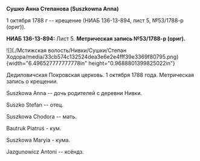 **Сушко Анна Степанова (Suszkowna Anna)**

1 октября 1788 г -- крещение (НИАБ 136-13-894, лист 5, №53/1788-р
(ориг)).

**НИАБ 136-13-894:** Лист 5. **Метрическая запись №53/1788-р (ориг).**

![](./Мстижская волость/Нивки/Сушки/Степан Ходора/media/33cb574c132524dea3e6e2e4fff39e3369f80795.png){width="6.496527777777778in"
height="0.9688801399825022in"}

Дедиловичская Покровская церковь. 1 октября 1788 года. Метрическая
запись о крещении.

Suszkowa Anna -- дочь родителей с деревни Нивки.

Suszko Stefan -- отец.

Suszkowa Chodora -- мать.

Bautruk Piatruś - кум.

Suszkowa Maryia - кума.

Jazgunowicz Antoni -- ксёндз.
